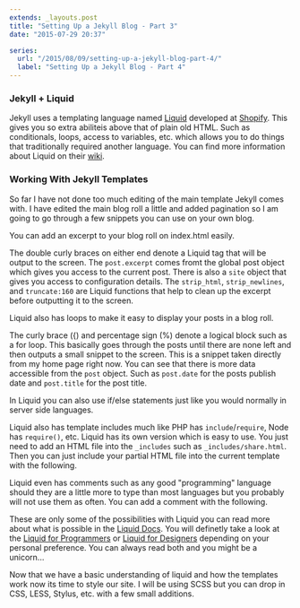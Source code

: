 ```yaml
---
extends: _layouts.post
title: "Setting Up a Jekyll Blog - Part 3"
date: "2015-07-29 20:37"

series:
  url: "/2015/08/09/setting-up-a-jekyll-blog-part-4/"
  label: "Setting Up a Jekyll Blog - Part 4"
---
```


### Jekyll + Liquid
Jekyll uses a templating language named [Liquid](http://liquidmarkup.org/) developed at [Shopify](http://www.shopify.com/). This gives you so extra abiliteis above that of plain old HTML. Such as conditionals, loops, access to variables, etc. which allows you to do things that traditionally required another language. You can find more information about Liquid on their [wiki](https://github.com/Shopify/Liquid/wiki).

### Working With Jekyll Templates
So far I have not done too much editing of the main template Jekyll comes with. I have edited the main blog roll a little and added pagination so I am going to go through a few snippets you can use on your own blog.

You can add an excerpt to your blog roll on index.html easily.
<script src="https://gist.github.com/DHolloran/e5ddb0f1a4986e574a7c.js"></script>

The double curly braces on either end denote a Liquid tag that will be output to the screen. The `post.excerpt` comes fromt the global post object which gives you access to the current post. There is also a `site` object that gives you access to configuration details. The `strip_html`, `strip_newlines`, and `truncate:160` are Liquid functions that help to clean up the excerpt before outputting it to the screen.

Liquid also has loops to make it easy to display your posts in a blog roll.

<script src="https://gist.github.com/DHolloran/6dcf1f012c35e3dbcf82.js"></script>

The curly brace ({) and percentage sign (%) denote a logical block such as a for loop. This basically goes through the posts until there are none left and then outputs a small snippet to the screen. This is a snippet taken directly from my home page right now. You can see that there is more data accessible from the `post` object. Such as `post.date` for the posts publish date and `post.title` for the post title.

In Liquid you can also use if/else statements just like you would normally in server side languages.

<script src="https://gist.github.com/DHolloran/9550ea26f737e28746c4.js"></script>

Liquid also has template includes much like PHP has `include`/`require`, Node has `require()`, etc. Liquid has its own version which is easy to use. You just need to add an HTML file into the `_includes` such as `_includes/share.html`. Then you can just include your partial HTML file into the current template with the following.

<script src="https://gist.github.com/DHolloran/d2667e1d158347b43c45.js"></script>

Liquid even has comments such as any good "programming" language should they are a little more to type than most languages but you probably will not use them as often. You can add a comment with the following.

<script src="https://gist.github.com/DHolloran/c931e3d7e3d9f6cbaf5a.js"></script>

These are only some of the possibilities with Liquid you can read more about what is possible in the [Liquid Docs](https://github.com/Shopify/liquid/wiki). You will definetly take a look at the [Liquid for Programmers](https://github.com/Shopify/liquid/wiki/Liquid-for-Programmers) or [Liquid for Designers](https://github.com/Shopify/liquid/wiki/Liquid-for-Designers) depending on your personal preference. You can always read both and you might be a unicorn...

Now that we have a basic understanding of liquid and how the templates work now its time to style our site. I will be using SCSS but you can drop in CSS, LESS, Stylus, etc. with a few small additions.
